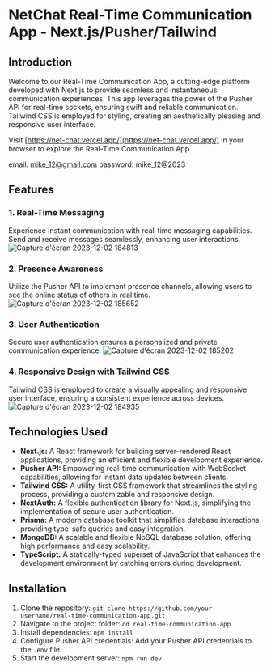 # NetChat Real-Time Communication App - Next.js/Pusher/Tailwind

## Introduction
Welcome to our Real-Time Communication App, a cutting-edge platform developed with Next.js to provide seamless and instantaneous communication experiences. This app leverages the power of the Pusher API for real-time sockets, ensuring swift and reliable communication. Tailwind CSS is employed for styling, creating an aesthetically pleasing and responsive user interface.

Visit [https://net-chat.vercel.app/](https://net-chat.vercel.app/) in your browser to explore the Real-Time Communication App

email: mike_12@gmail.com
password: mike_12@2023

## Features

### 1. Real-Time Messaging
Experience instant communication with real-time messaging capabilities. Send and receive messages seamlessly, enhancing user interactions.
![Capture d'écran 2023-12-02 184813](https://github.com/mohamed-ali-agourram/NetChat/assets/95295909/282a821e-1d42-46bc-922e-e63362391572)

### 2. Presence Awareness
Utilize the Pusher API to implement presence channels, allowing users to see the online status of others in real time.
![Capture d'écran 2023-12-02 185652](https://github.com/mohamed-ali-agourram/NetChat/assets/95295909/ef457382-95e1-438b-85b6-5bf224f07468)

### 3. User Authentication
Secure user authentication ensures a personalized and private communication experience.
![Capture d'écran 2023-12-02 185202](https://github.com/mohamed-ali-agourram/NetChat/assets/95295909/e70f5779-0d17-4b20-8a4d-a9e6fae2a7bf)

### 4. Responsive Design with Tailwind CSS
Tailwind CSS is employed to create a visually appealing and responsive user interface, ensuring a consistent experience across devices.
![Capture d'écran 2023-12-02 184935](https://github.com/mohamed-ali-agourram/NetChat/assets/95295909/b43cabe7-88b1-4ce5-93ba-000f60e74c1a)

## Technologies Used

- **Next.js:** A React framework for building server-rendered React applications, providing an efficient and flexible development experience.
- **Pusher API:** Empowering real-time communication with WebSocket capabilities, allowing for instant data updates between clients.
- **Tailwind CSS:** A utility-first CSS framework that streamlines the styling process, providing a customizable and responsive design.
- **NextAuth:** A flexible authentication library for Next.js, simplifying the implementation of secure user authentication.
- **Prisma:** A modern database toolkit that simplifies database interactions, providing type-safe queries and easy integration.
- **MongoDB:** A scalable and flexible NoSQL database solution, offering high performance and easy scalability.
- **TypeScript:** A statically-typed superset of JavaScript that enhances the development environment by catching errors during development.

## Installation

1. Clone the repository: `git clone https://github.com/your-username/real-time-communication-app.git`
2. Navigate to the project folder: `cd real-time-communication-app`
3. Install dependencies: `npm install`
4. Configure Pusher API credentials: Add your Pusher API credentials to the `.env` file.
5. Start the development server: `npm run dev`
